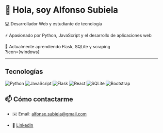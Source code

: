 # 👋 Hola, soy Alfonso Subiela 

💻 Desarrollador Web y estudiante de tecnología  

⚡ Apasionado por Python, JavaScript y el desarrollo de aplicaciones web  

🌱 Actualmente aprendiendo Flask, SQLite y scraping  
?icon=[windows]

---

##  Tecnologías
![Python](https://img.shields.io/badge/Python-3776AB?style=for-the-badge&logo=python&logoColor=white)
![JavaScript](https://img.shields.io/badge/JavaScript-323330?style=for-the-badge&logo=javascript&logoColor=F7DF1E)
![Flask](https://img.shields.io/badge/Flask-000000?style=for-the-badge&logo=flask&logoColor=white)
![React](https://img.shields.io/badge/React-20232A?style=for-the-badge&logo=react&logoColor=61DAFB)
![SQLite](https://img.shields.io/badge/SQLite-07405E?style=for-the-badge&logo=sqlite&logoColor=white)
![Bootstrap](https://img.shields.io/badge/Bootstrap-563D7C?style=for-the-badge&logo=bootstrap&logoColor=white)



## 📫 Cómo contactarme

- ✉️ Email: alfonso.subiela@gmail.com
  
- 💼 [LinkedIn](https://linkedin.com/in/alfonso-subiela)  
